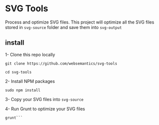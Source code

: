 # SVG Tools
Process and optimize SVG files. This project will optimize all the SVG files stored in `svg-source` folder and save them into `svg-output`

## install

1- Clone this repo locally

```
git clone https://github.com/websemantics/svg-tools

cd svg-tools
```

2- Install NPM packages

```
sudo npm install
```

3- Copy your SVG files into `svg-source`

4- Run Grunt to optimize your SVG files

```
grunt```
